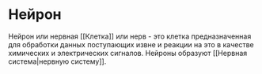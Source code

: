# Нейрон
Нейрон или нервная [[Клетка]] или нерв - это клетка предназначенная для обработки данных поступающих извне и реакции на это в качестве химических и электрических сигналов. Нейроны образуют [[Нервная система|нервную систему]].